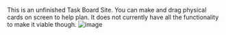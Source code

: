 This is an unfinished Task Board Site. You can make and drag physical cards on screen to help plan. It does not currently have all the functionality to make it viable though.
![image](https://github.com/edamama/KanbanBoardChallenge5/assets/169082073/e967ee96-c9a4-4296-af54-826ff6e161d9)
